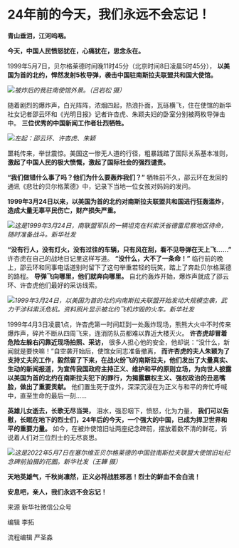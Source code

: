 # 24年前的今天，我们永远不会忘记！

**青山垂泪，江河呜咽。**

**今天，中国人民愤怒犹在，心痛犹在，思念永在。**

1999年5月7日，贝尔格莱德时间晚11时45分（北京时间8日凌晨5时45分），
**以美国为首的北约，悍然发射5枚导弹，袭击中国驻南斯拉夫联盟共和国大使馆。**

![](https://inews.gtimg.com/om_bt/OodO-JVYJ3HKlyQnw6SPqm6Zw6EXZxkOC6tITCQGo_Z8IAA/1000)_被炸后的我驻南使馆外景。（吕岩松 摄）_

随着剧烈的爆炸声，白光阵阵，浓烟四起，热浪扑面，瓦砾横飞，住在使馆的新华社女记者邵云环和《光明日报》记者许杏虎、朱颖夫妇的卧室分别被两枚导弹击中。
**三位优秀的中国新闻工作者壮烈牺牲。**

![](https://inews.gtimg.com/om_bt/OMTuCHS4xPghBXMA9RNteGQ3oBJp0x50INMDmowBfFXu4AA/1000)_左起：邵云环、许杏虎、朱颖_

噩耗传来，举世震惊。美国这一惨无人道的行径，粗暴践踏了国际关系基本准则， **激起了中国人民的极大愤慨，激起了国际社会的强烈谴责。**

**“我们做错什么事了吗？他们为什么要轰炸我们？”** 牺牲前不久，邵云环在发回的通讯《悲壮的贝尔格莱德》中，记录下当地一位女孩对妈妈的发问。

**1999年3月24日以来，以美国为首的北约对南斯拉夫联盟共和国进行狂轰滥炸，造成大量无辜平民伤亡，财产损失严重。**

![](https://inews.gtimg.com/om_bt/O9pCjkHHRt8-PbBCQ9lc7jFVMoX0JTcbTKFzOaC8sPG10AA/1000)_这是1999年3月24日，南联盟军队的一辆坦克在科索沃省德雷尼察地区待命，随时准备战斗。新华社发_

**“没有行人，没有灯火，没有过往的车辆，只有风在刮，看不见导弹在天上飞……”** 许杏虎在自己的战地日记里这样写道。 **“没什么，大不了一条命！”**
临行前的晚上，邵云环和同事电话道别时留下了这句举重若轻的玩笑，踏上了奔赴贝尔格莱德的路程。 **导弹飞向哪里，他们就奔向哪里。**
自北约轰炸开始，爆炸声就成了邵云环、许杏虎他们最好的采访线索。

![](https://inews.gtimg.com/om_bt/O2myvn6Akj36usVwl5BIi0az3FXeFge9YHKTR5r_9vGysAA/1000)_1999年3月24日，以美国为首的北约向南斯拉夫联盟开始发动大规模空袭，武力干涉科索沃危机。资料照片显示被北约飞机炸毁的火车。新华社发_

1999年4月3日凌晨1点，许杏虎第一时间赶到一处轰炸现场，熊熊大火中不时传来爆炸声，碎片不断从四周飞来，连消防队员都难以靠近大楼灭火。
**许杏虎却冒着危险左躲右闪靠近现场拍照、采访，** 很多人担心他的安全，他却说：“没什么，新闻就是要快嘛！”自空袭开始后，使馆女同志准备撤离，
**而许杏虎的夫人朱颖为了支持丈夫的工作，毅然留了下来，在战火纷飞的南斯拉夫，他们发出了大量真实、生动的新闻报道，为宣传我国政府主持正义、维护和平的原则立场，为向世人披露以美国为首的北约在南斯拉夫犯下的罪行，为揭露霸权主义、强权政治的丑恶嘴脸，做出了重要贡献。**
他们置生死于度外，深深沉浸在为正义与和平的奔忙呼喊中，直至生命的最后一刻……

**英雄儿女逝去，长歌无尽当哭，** 泪水，强忍咽下，愤怒，化为力量，
**我们可以告慰，长眠在地下的烈士们，24年后的今天，一个强大的中国，已成为捍卫世界和平的重要力量。**
如今，在被炸使馆旧址两座纪念碑前，摆放着数不清的鲜花，诉说着人们对三位烈士的无尽哀思。

![](https://inews.gtimg.com/om_bt/OoKgl2tCzC6IG-2JbxPYi-D8N1PuiqlF8NX8ktssGZu0kAA/1000)_这是2022年5月7日在塞尔维亚贝尔格莱德的中国驻南斯拉夫联盟大使馆旧址纪念碑前拍摄的花圈。新华社发（王韡
摄）_

**天地英雄气，千秋尚凛然，正义必将战胜邪恶！烈士的鲜血不会白流！**

**安息吧，亲人，我们永远不会忘记！**

来源 新华社微信公众号

编辑 李拓

流程编辑 严圣淼

